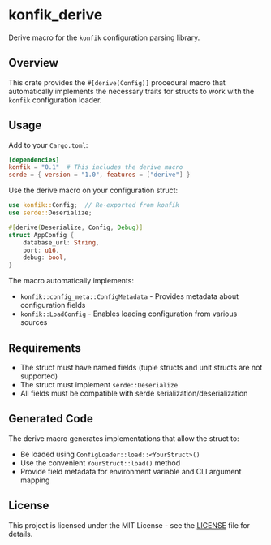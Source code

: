 # konfik_derive

Derive macro for the `konfik` configuration parsing library.

## Overview

This crate provides the `#[derive(Config)]` procedural macro that automatically implements the necessary traits for structs to work with the `konfik` configuration loader.

## Usage

Add to your `Cargo.toml`:

```toml
[dependencies]
konfik = "0.1"  # This includes the derive macro
serde = { version = "1.0", features = ["derive"] }
```

Use the derive macro on your configuration struct:

```rust
use konfik::Config;  // Re-exported from konfik
use serde::Deserialize;

#[derive(Deserialize, Config, Debug)]
struct AppConfig {
    database_url: String,
    port: u16,
    debug: bool,
}
```

The macro automatically implements:

- `konfik::config_meta::ConfigMetadata` - Provides metadata about configuration fields
- `konfik::LoadConfig` - Enables loading configuration from various sources

## Requirements

- The struct must have named fields (tuple structs and unit structs are not supported)
- The struct must implement `serde::Deserialize`
- All fields must be compatible with serde serialization/deserialization

## Generated Code

The derive macro generates implementations that allow the struct to:

- Be loaded using `ConfigLoader::load::<YourStruct>()`
- Use the convenient `YourStruct::load()` method
- Provide field metadata for environment variable and CLI argument mapping

## License

This project is licensed under the MIT License - see the [LICENSE](LICENSE) file for details.
